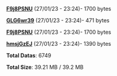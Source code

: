 [**F9j8PSNU**](/data/F9j8PSNU.txt) (27/01/23 - 23:24)- 1700 bytes

[**GLG6wr39**](/data/GLG6wr39.txt) (27/01/23 - 23:24)- 471 bytes

[**F9j8PSNU**](/data/F9j8PSNU.txt) (27/01/23 - 23:24)- 1700 bytes

[**hmsjGzEJ**](/data/hmsjGzEJ.txt) (27/01/23 - 23:24)- 1390 bytes

**Total Datas**: 6749

**Total Size**: 39.21 MB / 39.2 MB